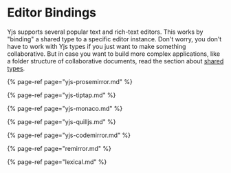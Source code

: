 # Editor Bindings

Yjs supports several popular text and rich-text editors. This works by "binding" a shared type to a specific editor instance. Don't worry, you don't have to work with Yjs types if you just want to make something collaborative. But in case you want to build more complex applications, like a folder structure of collaborative documents, read the section about [shared types](../../api/shared-types/).

{% page-ref page="yjs-prosemirror.md" %}

{% page-ref page="yjs-tiptap.md" %}

{% page-ref page="yjs-monaco.md" %}

{% page-ref page="yjs-quilljs.md" %}

{% page-ref page="yjs-codemirror.md" %}

{% page-ref page="remirror.md" %}

{% page-ref page="lexical.md" %}


